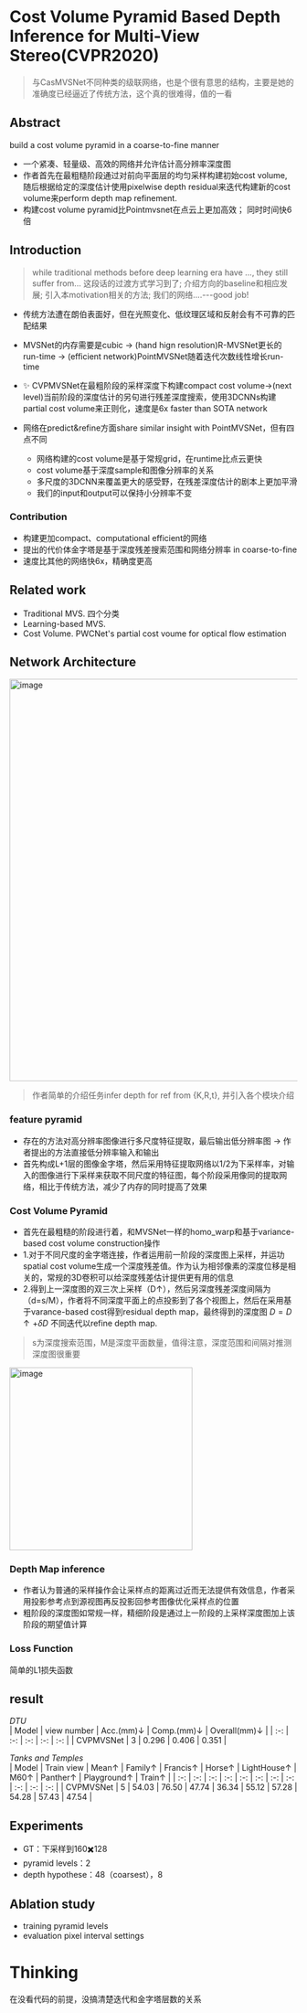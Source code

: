 # Cost Volume Pyramid Based Depth Inference for Multi-View Stereo(CVPR2020)

> 与CasMVSNet不同种类的级联网络，也是个很有意思的结构，主要是她的准确度已经逼近了传统方法，这个真的很难得，值的一看

## Abstract
build a cost volume pyramid  in a coarse-to-fine manner

- 一个紧凑、轻量级、高效的网络并允许估计高分辨率深度图
- 作者首先在最粗糙阶段通过对前向平面层的均匀采样构建初始cost volume, 随后根据给定的深度估计使用pixelwise depth residual来迭代构建新的cost volume来perform depth map refinement.
- 构建cost volume pyramid比Pointmvsnet在点云上更加高效； 同时时间快6倍

## Introduction
> while traditional methods before deep learning era have ..., they still suffer from... 这段话的过渡方式学习到了; 介绍方向的baseline和相应发展; 引入本motivation相关的方法; 我们的网络....---good job!

- 传统方法遭在朗伯表面好，但在光照变化、低纹理区域和反射会有不可靠的匹配结果
- MVSNet的内存需要是cubic $\to$ (hand hign resolution)R-MVSNet更长的run-time $\to$ (efficient network)PointMVSNet随着迭代次数线性增长run-time


- :sparkles: CVPMVSNet在最粗阶段的采样深度下构建compact cost volume->(next level)当前阶段的深度估计的另句进行残差深度搜索，使用3DCNNs构建partial cost volume来正则化，速度是6x faster than SOTA network
- 网络在predict&refine方面share similar insight with PointMVSNet，但有四点不同
  - 网络构建的cost volume是基于常规grid，在runtime比点云更快
  - cost volume基于深度sample和图像分辨率的关系
  - 多尺度的3DCNN来覆盖更大的感受野，在残差深度估计的剧本上更加平滑
  - 我们的input和output可以保持小分辨率不变

### Contribution
- 构建更加compact、computational efficient的网络
- 提出的代价体金字塔是基于深度残差搜索范围和网络分辨率 in coarse-to-fine
- 速度比其他的网络快6x，精确度更高

## Related work

- Traditional MVS. 四个分类
- Learning-based MVS. 
- Cost Volume.  PWCNet's partial cost voume for optical flow estimation


## Network Architecture

<img width="704" alt="image" src="https://github.com/elleryw0518/MVS/assets/101634608/fb8fdfba-037a-431c-8250-cecc6c209001">

> 作者简单的介绍任务infer depth for ref from {K,R,t}, 并引入各个模块介绍

### feature pyramid

- 存在的方法对高分辨率图像进行多尺度特征提取，最后输出低分辨率图 $\to$ 作者提出的方法直接低分辨率输入和输出
- 首先构成L+1层的图像金字塔，然后采用特征提取网络以1/2为下采样率，对输入的图像进行下采样来获取不同尺度的特征图，每个阶段采用像同的提取网络，相比于传统方法，减少了内存的同时提高了效果

### Cost Volume Pyramid

- 首先在最粗糙的阶段进行着，和MVSNet一样的homo_warp和基于variance-based cost volume construction操作
- 1.对于不同尺度的金字塔连接，作者运用前一阶段的深度图上采样，并运功spatial cost volume生成一个深度残差值。作为认为相邻像素的深度位移是相关的，常规的3D卷积可以给深度残差估计提供更有用的信息
- 2.得到上一深度图的双三次上采样（D↑），然后另深度残差深度间隔为（d=s/M），作者将不同深度平面上的点投影到了各个视图上，然后在采用基于varance-based cost得到residual depth map，最终得到的深度图 $D=D↑ + \delta D$ 不同迭代以refine depth map.
> s为深度搜索范围，M是深度平面数量，值得注意，深度范围和间隔对推测深度图很重要

<img width="320" alt="image" src="https://github.com/elleryw0518/MVS/assets/101634608/b965bbd2-80b0-4a1f-a5e2-da5e9305e04c">

### Depth Map inference

- 作者认为普通的采样操作会让采样点的距离过近而无法提供有效信息，作者采用投影参考点到源视图再反投影回参考图像优化采样点的位置
- 粗阶段的深度图如常规一样，精细阶段是通过上一阶段的上采样深度图加上该阶段的期望值计算

### Loss Function
简单的L1损失函数

## result
 
*DTU*  
| Model | view number | Acc.(mm)↓ | Comp.(mm)↓ | Overall(mm)↓ | 
| :-: | :-: | :-: | :-: | :-: |
| CVPMVSNet | 3 | 0.296 | 0.406 | 0.351 |

*Tanks and Temples*  
| Model | Train view | Mean↑ | Family↑ | Francis↑ | Horse↑ | LightHouse↑ | M60↑ | Panther↑ | Playground↑ | Train↑ |
| :-: | :-: | :-: | :-: | :-: | :-: | :-: | :-: | :-: | :-: | :-: |
| CVPMVSNet | 5 | 54.03 | 76.50 | 47.74 | 36.34 | 55.12 | 57.28 | 54.28 | 57.43 | 47.54 |

## Experiments

- GT：下采样到160✖️128
- pyramid levels：2
- depth hypothese：48（coarsest），8

## Ablation study
- training pyramid levels
- evaluation pixel interval settings

# Thinking
在没看代码的前提，没搞清楚迭代和金字塔层数的关系
